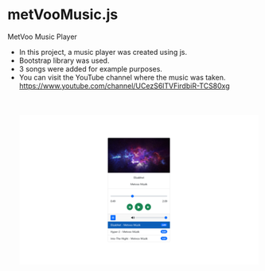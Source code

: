 # metVooMusic.js
MetVoo Music Player<br>
- In this project, a music player was created using js.<br>
- Bootstrap library was used.<br>
- 3 songs were added for example purposes.<br>
- You can visit the YouTube channel where the music was taken. https://www.youtube.com/channel/UCezS6lTVFirdbiR-TCS80xg<br> 
<br><br><br>
![alt text](https://github.com/ahmetmetinarslan/metVooMusic.js/blob/main/metVoo.js/img/screen.png?raw=true)
<br><br>

